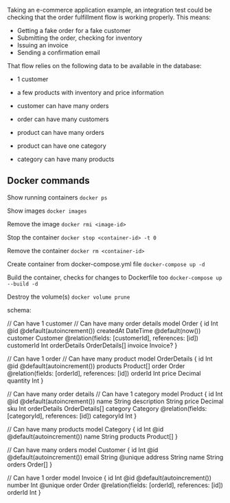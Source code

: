 Taking an e-commerce application example, an integration test could be checking that the order fulfillment flow is working properly. This means:

- Getting a fake order for a fake customer
- Submitting the order, checking for inventory
- Issuing an invoice
- Sending a confirmation email

That flow relies on the following data to be available in the database:

- 1 customer
- a few products with inventory and price information

- customer can have many orders
- order can have many customers
- product can have many orders
- product can have one category
- category can have many products

## Docker commands

Show running containers
`docker ps`

Show images
`docker images`

Remove the image
`docker rmi <image-id>`

Stop the container
`docker stop <container-id> -t 0`

Remove the container
`docker rm <container-id>`

Create container from docker-compose.yml file
`docker-compose up -d`

Build the container, checks for changes to Dockerfile too
`docker-compose up --build -d`

Destroy the volume(s)
`docker volume prune`

schema:

// Can have 1 customer
// Can have many order details
model Order {
  id           Int            @id @default(autoincrement())
  createdAt    DateTime       @default(now())
  customer     Customer       @relation(fields: [customerId], references: [id])
  customerId   Int
  orderDetails OrderDetails[]
  invoice      Invoice?
}

// Can have 1 order
// Can have many product
model OrderDetails {
  id       Int       @id @default(autoincrement())
  products Product[]
  order    Order     @relation(fields: [orderId], references: [id])
  orderId  Int
  price    Decimal
  quantity Int
}

// Can have many order details
// Can have 1 category
model Product {
  id           Int            @id @default(autoincrement())
  name         String
  description  String
  price        Decimal
  sku          Int
  orderDetails OrderDetails[]
  category     Category       @relation(fields: [categoryId], references: [id])
  categoryId   Int
}

// Can have many products
model Category {
  id       Int       @id @default(autoincrement())
  name     String
  products Product[]
}

// Can have many orders
model Customer {
  id      Int     @id @default(autoincrement())
  email   String  @unique
  address String
  name    String
  orders  Order[]
}

// Can have 1 order
model Invoice {
  id      Int   @id @default(autoincrement())
  number  Int   @unique
  order   Order @relation(fields: [orderId], references: [id])
  orderId Int
}

